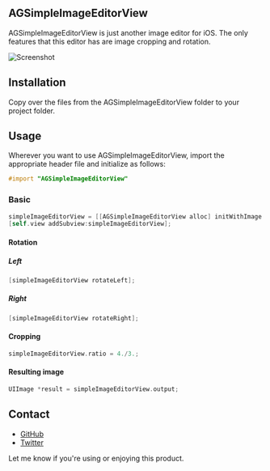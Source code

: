 ## AGSimpleImageEditorView

AGSimpleImageEditorView is just another image editor for iOS. The only features that this editor has are image cropping and rotation.

![Screenshot](http://dl.dropbox.com/u/2387405/Screenshots/AGSimpleImageEditorView.png)

## Installation

Copy over the files from the AGSimpleImageEditorView folder to your project folder.

## Usage

Wherever you want to use AGSimpleImageEditorView, import the appropriate header file and initialize as follows:

``` objective-c
#import "AGSimpleImageEditorView"
```

### Basic

``` objective-c
simpleImageEditorView = [[AGSimpleImageEditorView alloc] initWithImage:[UIImage imageNamed:@"sample"]];
[self.view addSubview:simpleImageEditorView];
```

#### Rotation

##### Left
``` objective-c
[simpleImageEditorView rotateLeft];
```
##### Right
``` objective-c
[simpleImageEditorView rotateRight];
```

#### Cropping

``` objective-c
simpleImageEditorView.ratio = 4./3.;
```

#### Resulting image

``` objective-c
UIImage *result = simpleImageEditorView.output;
```

## Contact

- [GitHub](http://github.com/arturgrigor)
- [Twitter](http://twitter.com/arturgrigor)

Let me know if you're using or enjoying this product.